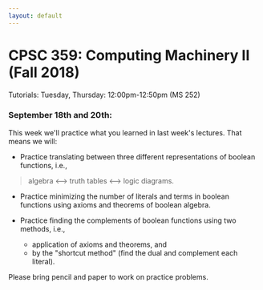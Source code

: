 ```yaml
---
layout: default
---
```


# CPSC 359: Computing Machinery II (Fall 2018)

Tutorials: Tuesday, Thursday: 12:00pm-12:50pm (MS 252)


### September 18th and 20th:
This week we'll practice what you learned in last week's lectures. That means we will:

- Practice translating between three different representations of boolean functions, i.e.,
 > algebra <--> truth tables <--> logic diagrams.

- Practice minimizing the number of literals and terms in boolean functions using axioms and theorems of boolean algebra.

- Practice finding the complements of boolean functions using two methods, i.e.,
  * application of axioms and theorems, and
  * by the "shortcut method" (find the dual and complement each literal).

Please bring pencil and paper to work on practice problems.
